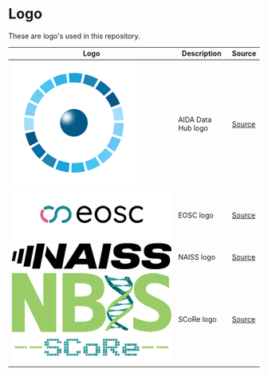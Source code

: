 # Logo

These are logo's used in this repository.

<!-- markdownlint-disable MD013 --><!-- Tables cannot be split up over lines, hence will break 80 characters per line -->

Logo                                            |Description         |Source
------------------------------------------------|--------------------|-------------------------------------------
![AIDA Data Hub logo](aida_logo.png)            |AIDA Data Hub logo  |[Source](https://datahub.aida.scilifelab.se/)
![EOSC logo](eosc_logo.png)                     |EOSC logo           |[Source](https://eosc.eu/news/new-logo-eosc/)
![NAISS logo, inverted](naiss_logo.png)         |NAISS logo          |[Source](https://nbis.se/about/steering/logo)
![SCoRe logo](score_logo_410x233.png)           |SCoRe logo          |[Source](https://www.scilifelab.se/units/support-for-computational-resources/)

<!-- markdownlint-enable MD013 -->

